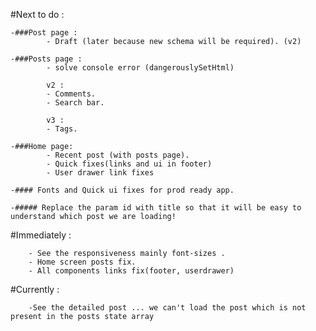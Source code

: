 #Next to do :

    -###Post page :
            - Draft (later because new schema will be required). (v2)

    -###Posts page :
            - solve console error (dangerouslySetHtml)

            v2 :
            - Comments.
            - Search bar.

            v3 :
            - Tags.

    -###Home page:
            - Recent post (with posts page).
            - Quick fixes(links and ui in footer)
            - User drawer link fixes

    -#### Fonts and Quick ui fixes for prod ready app.

    -##### Replace the param id with title so that it will be easy to understand which post we are loading!

#Immediately :

        - See the responsiveness mainly font-sizes .
        - Home screen posts fix.
        - All components links fix(footer, userdrawer)

#Currently :

        -See the detailed post ... we can't load the post which is not present in the posts state array
